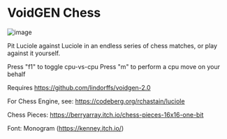 # VoidGEN Chess
![image](https://github.com/lindorffs/voidgen-chess/assets/37172070/84187775-d77b-4b8e-826a-6bfc1627a8fc)


Pit Luciole against Luciole in an endless series of chess matches, or play against it yourself.

Press "f1" to toggle cpu-vs-cpu
Press "m" to perform a cpu move on your behalf

Requires https://github.com/lindorffs/voidgen-2.0

For Chess Engine, see: https://codeberg.org/rchastain/luciole

Chess Pieces: https://berryarray.itch.io/chess-pieces-16x16-one-bit

Font: Monogram (https://kenney.itch.io/)
